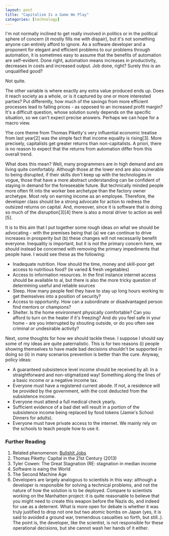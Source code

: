 ```yaml
---
layout: post
title: "Capitalism Is a Game We Play"
categories: [technology]
---
```


I'm not normally inclined to get really involved in politics or in the political sphere of concern (it mostly fills me with dispair), but it's not something anyone can entirely afford to ignore. As a software developer and a proponent for elegant and efficient problems to our problems through automation, it is sometimes easy to assume that the benefits of automation are self-evident. Done right, automation means increases in productivity, decreases in costs and increased output. Job done, right? Surely this is an unqualified good? 
 
Not quite. 
<!--more--> 
The other variable is where exactly any extra value produced ends up. Does it reach society as a whole, or is it captured by one or more interested parties? Put differently, how much of the savings from more efficient processes lead to falling prices - as opposed to an increased profit margin? It's a difficult question, whose solution surely depends on the specific situation, so we can't expect precise answers. Perhaps we can hope for a macro view.

Yhe core theme from Thomas Piketty's very influential economic treatise from last year[2] was the simple fact that income equality is rising[3]. More precisely, capitalists get greater returns than non-capitalists. A priori, there is no reason to expect that the returns from automation differ from this overall trend. 
 
What does this mean? Well, many programmers are in high demand and are living quite comfortably. Although those at the lower end are also vulnerable to being disrupted, if their skills don't keep up with the technologies in vogue, those that have a more abstract understanding can be confident of staying in demand for the foreseeable future. But technically minded people more often fit into the worker bee archetype than the factory owner archetype. Most rely on earning income as an employee. Therefore, the developer class should be a strong advocate for action to redress the outsized returns on capital. And, moreover, since it is software that is doing so much of the disruption[3][4] there is also a moral driver to action as well [5]. 
 
It is to this aim that I put together some rough ideas on what we should be advocating - with the premises being that (a) we can continue to drive increases in prosperity but (b) these changes will not necessarily benefit everyone. Inequality is important, but it is not the primary concern here, we should instead be concerned with removing the primary impediments that people have. I would see these as the following: 
<ul>
	<li>Inadequate nutrition. How should the time, money and skill-poor get access to nutritious food? (ie varied & fresh vegetables)</li>
	<li>Access to information resources. In the first instance internet access should be available to al, but there is also the more tricky question of determining useful and reliable sources</li>
	<li>Sleep. How many people feel they have to stay up long hours working to get themselves into a position of security?</li>
	<li>Access to opportunity. How can a subordinate or disadvantaged person find mentors or champions?</li>
	<li>Shelter. Is the home environment physically comfortable? Can you afford to turn on the heater if it's freezing? And do you feel safe in your home - are you interrupted by shouting outside, or do you often see criminal or undesirable activity?</li>
</ul> 

Next, some thoughts for how we should tackle these. I suppose I should say some of my ideas are quite paternalistic. This is for two reasons (i) people showing themselves to have made bad decisions shouldn't be supported in doing so (ii) in many scenarios prevention is better than the cure. Anyway, policy ideas:
<ul>
	<li>A guaranteed subsistence level income should be received by all. In a straightforward and non-stigmatized way! Something along the lines of a basic income or a negative income tax.</li>
	<li>Everyone must have a registered current abode. If not, a residence will be provided by the government, with the cost deducted from the subsistence income.</li>
	<li>Everyone must attend a full medical check yearly.</li>
	<li>Sufficient evidence of a bad diet will result in a portion of the subsistence income being replaced by food tokens (Jamie's School Dinners for adults).</li>
	<li>Everyone must have private access to the internet. We mainly rely on the schools to teach people how to use it.</li>
</ul> 

### Further Reading
<ol>
	<li>Related phenomenon: <a href="http://strikemag.org/bullshit-jobs/">Bullshit Jobs</a></li>
	<li>Thomas Piketty: Capital in the 21st Century (2013)</li>
	<li>Tyler Cowen: The Great Stagnation (RE: stagnation in median income</li>
	<li>Software is eaing the World</li>
	<li>The Second Machine Age</li>
	<li>Developers are largely analogous to scientists in this way: although a developer is responsible for solving a technical problems, and not the nature of how the solution is to be deployed. Compare to scientists working on the Manhatten  project: it is quite reasonable to believe that you might need to create this weapon before the Nazis do, and indeed for use as a deterrent. What is more open for debate is whether it was truly justified to drop not one but two atomic bombs on Japan (yes, it is said to avoided a ground war, tremendous casualties so forth, but still..). The point is, the developer, like the scientist, is not responsible  for these operational decisions, but she cannot wash her hands of it either.</li>
</ol>
